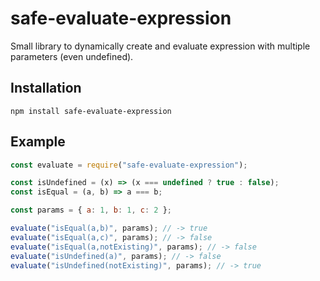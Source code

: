 # safe-evaluate-expression

Small library to dynamically create and evaluate expression with multiple parameters (even undefined).

## Installation

```
npm install safe-evaluate-expression
```

## Example

```javascript
const evaluate = require("safe-evaluate-expression");

const isUndefined = (x) => (x === undefined ? true : false);
const isEqual = (a, b) => a === b;

const params = { a: 1, b: 1, c: 2 };

evaluate("isEqual(a,b)", params); // -> true
evaluate("isEqual(a,c)", params); // -> false
evaluate("isEqual(a,notExisting)", params); // -> false
evaluate("isUndefined(a)", params); // -> false
evaluate("isUndefined(notExisting)", params); // -> true
```
